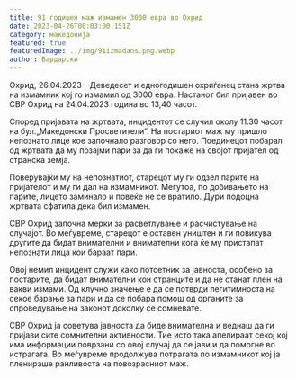 ```yaml
---
title: 91 годишен маж измамен 3000 евра во Охрид
date: 2023-04-26T00:03:00.151Z
category: македонија
featured: true
featuredImage: ../img/91izmadans.png.webp
author: Вардарски
---
```


Охрид, 26.04.2023 - Деведесет и едногодишен охриѓанец стана жртва на измамник кој го измамил од 3000 евра. Настанот бил пријавен во СВР Охрид на 24.04.2023 година во 13,40 часот.

Според пријавата на жртвата, инцидентот се случил околу 11.30 часот на бул.„Македонски Просветители“. На постариот маж му пришло непознато лице кое започнало разговор со него. Поединецот побарал од жртвата да му позајми пари за да ги покаже на својот пријател од странска земја.

Поверувајќи му на непознатиот, старецот му ги одзел парите на пријателот и му ги дал на измамникот. Меѓутоа, по добивањето на парите, лицето заминало и повеќе не се вратило. Дури подоцна жртвата сфатила дека бил измамен.

СВР Охрид започна мерки за расветлување и расчистување на случајот. Во меѓувреме, старецот е оставен уништен и ги повикува другите да бидат внимателни и внимателни кога ќе му пристапат непознати лица кои бараат пари.

Овој немил инцидент служи како потсетник за јавноста, особено за постарите, да бидат внимателни кон странците и да не станат плен на вакви измами. Од клучно значење е да се потврди легитимноста на секое барање за пари и да се побара помош од органите за спроведување на законот доколку се сомневате.

СВР Охрид ја советува јавноста да биде внимателна и веднаш да ги пријави сите сомнителни активности. Тие исто така апелираат секој кој има информации поврзани со овој случај да се јави и да помогне во истрагата. Во меѓувреме продолжува потрагата по измамникот кој ја пленираше ранливоста на повозрасниот маж.
